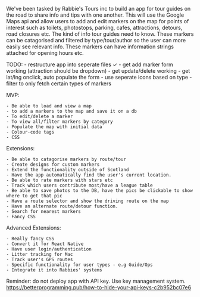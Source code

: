 We've been tasked by Rabbie's Tours inc to build an app for tour guides on the road to share info and tips with one another.
This will use the Google Maps api and allow users to add and edit markers on the map for points of interest such as toilets, photostops, parking, cafes, attractions, detours, road closures etc. The kind of info tour guides need to know.
These markers can be catagorised and filtered by type/tour/author so the user can more easily see relevant info. These markers can have information strings attached for opening hours etc.

TODO:
	- restructure app into seperate files ✓
	- get add marker form working (attraction should be dropdown)
	- get update/delete working
	- get lat/lng onclick, auto populate the form
	- use seperate icons based on type
	- filter to only fetch certain types of markers

MVP:

	- Be able to load and view a map
	- to add a markers to the map and save it on a db
	- To edit/delete a marker
	- To view all/filter markers by category
	- Populate the map with initial data
	- Colour-code tags
	- CSS

Extensions:

	- Be able to catagorise markers by route/tour
	- Create designs for custom markers
	- Extend the functionality outside of Scotland
	- Have the app automatically find the user's current location.
	- Be able to rate markers with stars etc
	- Track which users contribute most/have a league table
	- Be able to save photos to the DB, have the pics be clickable to show where to get that pic
	- Have a route selector and show the driving route on the map
	- Have an alternate route/detour function.
	- Search for nearest markers
	- Fancy CSS
	
	

Advanced Extensions:

	- Really fancy CSS
  	- Convert it for React Native
	- Have user login/authentication
	- Litter tracking for Mac
	- Track user's GPS routes
	- Specific functionality for user types - e.g Guide/Ops
	- Integrate it into Rabbies' systems

Reminder: do not deploy app with API key. Use key management system.
https://betterprogramming.pub/how-to-hide-your-api-keys-c2b952bc07e6
